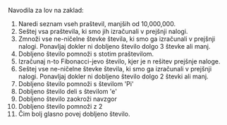 Navodila za lov na zaklad:

1. Naredi seznam vseh praštevil, manjših od 10,000,000.
2. Seštej vsa praštevila, ki smo jih izračunali v prejšnji nalogi.
3. Zmnoži vse ne-ničelne števke števila, ki smo ga izračunali v prejšnji nalogi. Ponavljaj dokler ni dobljeno število dolgo 3 števke ali manj.
4. Dobljeno število pomnoži s stotim praštevilom.
5. Izračunaj n-to Fibonacci-jevo število, kjer je n rešitev prejšnje naloge.
6. Seštej vse ne-ničelne števke števila, ki smo ga izračunali v prejšnji nalogi. Ponavljaj dokler ni dobljeno število dolgo 2 števki ali manj.
7. Dobljeno število pomnoži s številom 'Pi'
8. Dobljeno število deli s številom 'e'
9. Dobljeno število zaokroži navzgor
10. Dobljeno število pomnoži z 2
11. Čim bolj glasno povej dobljeno število.
